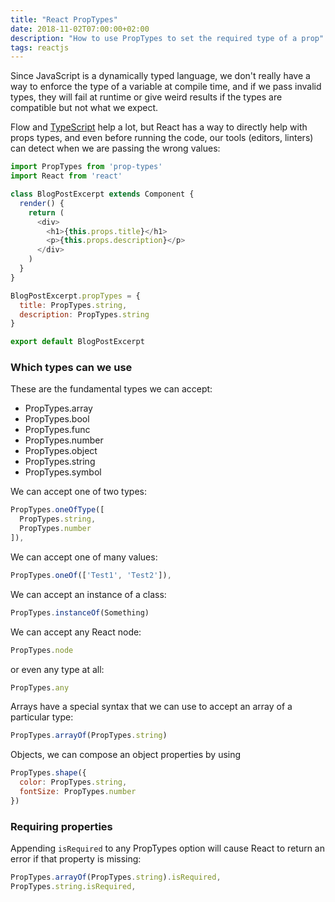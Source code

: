 ```yaml
---
title: "React PropTypes"
date: 2018-11-02T07:00:00+02:00
description: "How to use PropTypes to set the required type of a prop"
tags: reactjs
---
```


Since JavaScript is a dynamically typed language, we don't really have a way to enforce the type of a variable at compile time, and if we pass invalid types, they will fail at runtime or give weird results if the types are compatible but not what we expect.

Flow and [TypeScript](/typescript/) help a lot, but React has a way to directly help with props types, and even before running the code, our tools (editors, linters) can detect when we are passing the wrong values:

```js
import PropTypes from 'prop-types'
import React from 'react'

class BlogPostExcerpt extends Component {
  render() {
    return (
      <div>
        <h1>{this.props.title}</h1>
        <p>{this.props.description}</p>
      </div>
    )
  }
}

BlogPostExcerpt.propTypes = {
  title: PropTypes.string,
  description: PropTypes.string
}

export default BlogPostExcerpt
```

### Which types can we use

These are the fundamental types we can accept:

- PropTypes.array
- PropTypes.bool
- PropTypes.func
- PropTypes.number
- PropTypes.object
- PropTypes.string
- PropTypes.symbol

We can accept one of two types:

```js
PropTypes.oneOfType([
  PropTypes.string,
  PropTypes.number
]),
```

We can accept one of many values:

```js
PropTypes.oneOf(['Test1', 'Test2']),
```

We can accept an instance of a class:

```js
PropTypes.instanceOf(Something)
```

We can accept any React node:

```js
PropTypes.node
```

or even any type at all:

```js
PropTypes.any
```

Arrays have a special syntax that we can use to accept an array of a particular type:

```js
PropTypes.arrayOf(PropTypes.string)
```

Objects, we can compose an object properties by using

```js
PropTypes.shape({
  color: PropTypes.string,
  fontSize: PropTypes.number
})
```

### Requiring properties

Appending `isRequired` to any PropTypes option will cause React to return an error if that property is missing:

```js
PropTypes.arrayOf(PropTypes.string).isRequired,
PropTypes.string.isRequired,
```
